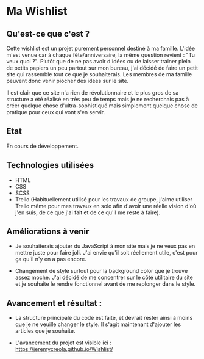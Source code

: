 ﻿# Ma Wishlist

## Qu'est-ce que c'est ?

Cette wishlist est un projet purement personnel destiné à ma famille. L'idée m'est venue car à chaque fête/anniversaire, la même question revient : "Tu veux quoi ?". Plutôt que de ne pas avoir d'idées ou de laisser trainer plein de petits papiers un peu partout sur mon bureau, j'ai décidé de faire un petit site qui rassemble tout ce que je souhaiterais. Les membres de ma famille peuvent donc venir piocher des idées sur le site.

Il est clair que ce site n'a rien de révolutionnaire et le plus gros de sa structure a été réalisé en très peu de temps mais je ne recherchais pas à créer quelque chose d'ultra-sophistiqué mais simplement quelque chose de pratique pour ceux qui vont s'en servir.

## Etat 

En cours de développement.

## Technologies utilisées

- HTML
- CSS
- SCSS
- Trello (Habituellement utilisé pour les travaux de groupe, j'aime utiliser Trello même pour mes travaux en solo afin d'avoir une réelle vision d'où j'en suis, de ce que j'ai fait et de ce qu'il me reste à faire).

## Améliorations à venir

- Je souhaiterais ajouter du JavaScript à mon site mais je ne veux pas en mettre juste pour faire joli. J'ai envie qu'il soit réellement utile, c'est pour ça qu'il n'y en a pas encore.

- Changement de style surtout pour la background color que je trouve assez moche. J'ai décidé de me concentrer sur le côté utilitaire du site et je souhaite le rendre fonctionnel avant de me replonger dans le style.

## Avancement et résultat :

- La structure principale du code est faite, et devrait rester ainsi à moins que je ne veuille changer le style. Il s'agit maintenant d'ajouter les articles que je souhaite. 

- L'avancement du projet est visible ici : https://jeremycreola.github.io/Wishlist/
